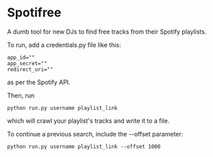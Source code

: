 # Spotifree
A dumb tool for new DJs to find free tracks from their Spotify playlists.

To run, add a credentials.py file like this:

    app_id=""
    app_secret=""
    redirect_uri=""
    
as per the Spotify API.

Then, run

    python run.py username playlist_link
    
which will crawl your playlist's tracks and write it to a file.

To continue a previous search, include the --offset parameter:

    python run.py username playlist_link --offset 1000
